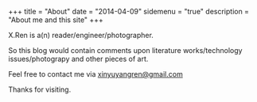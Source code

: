 +++
title = "About"
date = "2014-04-09"
sidemenu = "true"
description = "About me and this site"
+++  

X.Ren is a(n) reader/engineer/photographer.  

So this blog would contain comments upon literature works/technology issues/photograpy and other pieces of art.  

Feel free to contact me via xinyuyangren@gmail.com  

Thanks for visiting.
